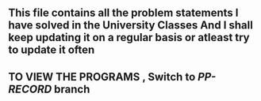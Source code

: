 This file contains all the problem statements I have solved in the University Classes
And I shall keep updating it on a regular basis or atleast try to update it often
-----------------------
TO VIEW THE PROGRAMS ,
Switch to _PP-RECORD_ branch
-----------------------
